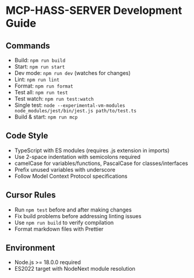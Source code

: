 # MCP-HASS-SERVER Development Guide

## Commands

- Build: `npm run build`
- Start: `npm run start`
- Dev mode: `npm run dev` (watches for changes)
- Lint: `npm run lint`
- Format: `npm run format`
- Test all: `npm run test`
- Test watch: `npm run test:watch`
- Single test: `node --experimental-vm-modules node_modules/jest/bin/jest.js path/to/test.ts`
- Build & start: `npm run mcp`

## Code Style

- TypeScript with ES modules (requires .js extension in imports)
- Use 2-space indentation with semicolons required
- camelCase for variables/functions, PascalCase for classes/interfaces
- Prefix unused variables with underscore
- Follow Model Context Protocol specifications

## Cursor Rules

- Run `npm test` before and after making changes
- Fix build problems before addressing linting issues
- Use `npm run build` to verify compilation
- Format markdown files with Prettier

## Environment

- Node.js >= 18.0.0 required
- ES2022 target with NodeNext module resolution
